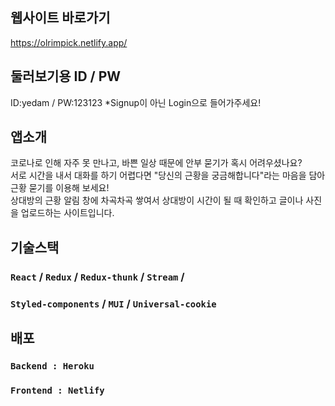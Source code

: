 ## 웹사이트 바로가기

https://olrimpick.netlify.app/

## 둘러보기용 ID / PW
ID:yedam / PW:123123
*Signup이 아닌 Login으로 들어가주세요!

## 앱소개

코로나로 인해 자주 못 만나고, 바쁜 일상 때문에 안부 묻기가 혹시
어려우셨나요?\
 서로 시간을 내서 대화를 하기 어렵다면 "당신의 근황을
궁금해합니다"라는 마음을 담아 근황 묻기를 이용해 보세요!\
 상대방의 근황 알림 창에 차곡차곡 쌓여서 상대방이 시간이 될 때
확인하고 글이나 사진을 업로드하는 사이트입니다.

## 기술스택

### `React` / `Redux` / `Redux-thunk` / `Stream` /

### `Styled-components` / `MUI` / `Universal-cookie`

## 배포

### `Backend : Heroku`

### `Frontend : Netlify`
